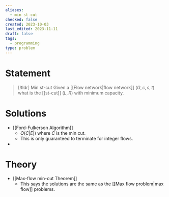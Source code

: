 ```yaml
---
aliases:
  - min st-cut
checked: false
created: 2023-10-03
last_edited: 2023-11-11
draft: false
tags:
  - programming
type: problem
---
```

# Statement

>[!tldr] Min st-cut
>Given a [[Flow network|flow network]] $(G, c, s, t)$ what is the [[st-cut]] $(L, R)$ with minimum capacity.

# Solutions

- [[Ford-Fulkerson Algorithm]]
	- $O(C \vert E \vert)$ where $C$ is the min cut.
	- This is only guaranteed to terminate for integer flows.
-

# Theory

- [[Max-flow min-cut Theorem]]
	- This says the solutions are the same as the [[Max flow problem|max flow]] problems.

